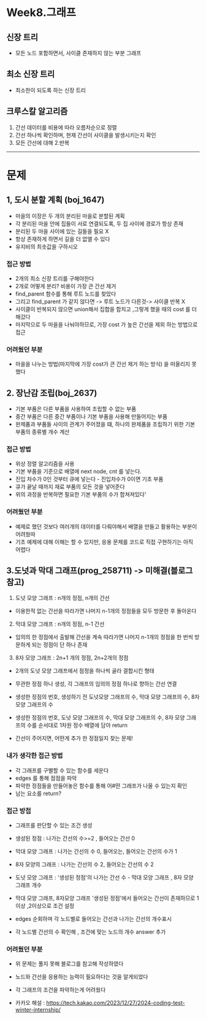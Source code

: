 # Week8.그래프

## 신장 트리 
- 모든 노드 포함하면서, 사이클 존재하지 않는 부분 그래프

## 최소 신장 트리
- 최소한이 되도록 하는 신장 트리

## 크루스칼 알고리즘
1. 간선 데이터를 비용에 따라 오름차순으로 정렬
2. 간선 하나씩 확인하며, 현재 간선이 사이클을 발생시키는지 확인
3. 모든 간선에 대해 2.반복

---

# 문제

## 1, 도시 분할 계획 (boj_1647)
- 마을의 이장은 두 개의 분리된 마을로 분할된 계획
- 각 분리된 마을 안에 집들이 서로 연결되도록, 두 집 사이에 경로가 항상 존재
- 분리된 두 마을 사이에 있는 길들을 필요 X
- 항상 존재하게 하면서 길을 더 없앨 수 있다
- 유지비의 최솟값을 구하시오

### 접근 방법
- 2개의 최소 신장 트리를 구해야한다
- 2개로 어떻게 분리? 비용이 가장 큰 간선 제거
- find_parent 함수를 통해 루트 노드를 찾았다
- 그리고 find_parent 가 같지 않다면 -> 루트 노드가 다른것-> 사이클 반복 X
- 사이클이 반복되지 않으면 union해서 집합을 합치고 ,그렇게 했을 때의 cost 를 더해갔다
- 마지막으로 두 마을을 나눠야하므로, 가장 cost 가 높은 간선을 제외 하는 방법으로 접근 

### 어려웠던 부분 
- 마을을 나누는 방법(마지막에 가장 cost가 큰 간선 제거 하는 방식) 을 떠올리지 못했다


## 2. 장난감 조립(boj_2637)
- 기본 부품은 다른 부품을 사용하여 조립할 수 없는 부품
- 중간 부품은 다른 중간 부품이나 기본 부품을 사용해 만들어지는 부품
- 완제품과 부품들 사이의 관계가 주어졌을 떄, 하나의 완제품을 조립하기 위한 기본 부품의  종류별 개수 계산

### 접근 방법
-  위상 정렬 알고리즘을 사용
- 기본 부품을 기준으로 배열에 next node, cnt 를 넣는다.
- 진입 차수가 0인 것부터 큐에 넣는다 - 진입차수가 0이면 기초 부품
- 큐가 끝날 때까지 재료 부품의 모든 것을 넣어준다
- 위의 과정을 반복하면 필요한 기본 부품의 수가 합쳐져있다'

### 어려웠던 부분
- 예제로 했던 것보다 여러개의 데이터를 다뤄야해서 배열을 만들고 활용하는 부분이 어려웠따
- 기초 예제에 대해 이해는 할 수 있지만, 응용 문제를 코드로 직접 구현하기는 아직 어렵다



## 3.도넛과 막대 그래프(prog_258711) -> 미해결(블로그 참고)
1)  도넛 모양 그래프 : n개의 정점, n개의 간선
- 이용한적 없는 간선을 따라가면 나머지 n-1개의 정점들을 모두 방문한 후 돌아온다

2) 막대 모양 그래프 : n개의 정점, n-1 간선
- 임의의 한 정점에서 출발해 간선을 계속 따라가면 나머지 n-1개의 정점을 한 번씩 방문하게 되는 정점이 단 하나 존재

3) 8자 모양 그래프 : 2n+1 개의 정점, 2n+2개의 정점
- 2개의 도넛 모양 그래프에서 점정을 하나씩 골라 결합시킨 형태

- 무관한 정점 하나 생성, 각 그래프의 임의의 정점 하나로 향하는 간선 연결
- 생성한 정점의 번호, 생성하기 전 도넛모양 그래프의 수, 막대 모양 그래프의 수, 8자 모양 그래프의 수
- 생성한 정점의 번호, 도넛 모양 그래프의 수, 막대 모양 그래프의 수, 8자 모양 그래프의 수를 순서대로 1차원 정수 배열에 담아 return

- 간선이 주어지면, 어떤게 추가 한 정점일지 찾는 문제!

### 내가 생각한 접근 방법
- 각 그래프를 구별할 수 있는 함수를 세운다
- edges 를 통해 점점을 파악
- 파악한 정점들을 만들어놓은 함수를 통해 어#떤 그래프가 나올 수 있는지 확인
- 남는 요소를 return?

### 접근 방접
- 그래프를 판단할 수 있는 조건 생성
- 생성된 정점 : 나가는 간선의 수>=2 , 들어오는 간선 0
- 막대 모양 그래프 : 나가는 간선의 수 0, 들어오는, 들어오는 간선의 수가 1 
- 8자 모양의 그래프 : 나가는 간선의 수 2, 들어오는 간선의 수 2
- 도넛 모양 그래프  : '생성된 정점'의 나가는 간선 수 - 막대 모양 그래프 , 8자 모양 그래프 개수
- 막대 모양 그래프, 8자모양 그래프 '생성된 정점'에서 들어오는 간선이 존재하므로 1이상 ,2이상으로 조건 설정

- edges 순회하며 각 노드별로 들어오는 간선과 나가는 간선의 개수표시
- 각 노드별 간선의 수 확인해 , 조건에 맞는 노드의 개수 answer 추가

###  어려웠던 부분
- 위 문제는 풀지 못해 블로그를 참고해 작성하였다
- 노드와 간선을 응용하는 능력이 필요하다는 것을 알게되었다
- 각 그래프의 조건을 파악하는게 어려웠다

- 카카오 해설 : https://tech.kakao.com/2023/12/27/2024-coding-test-winter-internship/
